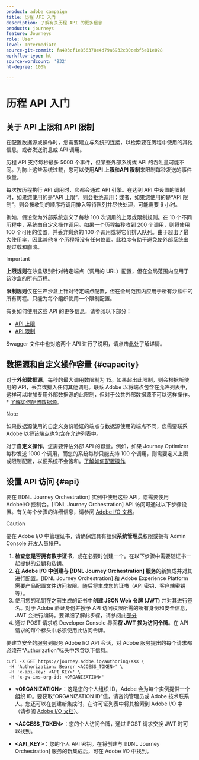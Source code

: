 ```yaml
---
product: adobe campaign
title: 历程 API 入门
description: 了解有关历程 API 的更多信息
products: journeys
feature: Journeys
role: User
level: Intermediate
source-git-commit: fa493cf1e856378e4d79a6932c30cebf5e11e028
workflow-type: ht
source-wordcount: '832'
ht-degree: 100%

---
```


# 历程 API 入门

## 关于 API 上限和 API 限制

在配置数据源或操作时，您需要建立与系统的连接，以检索要在历程中使用的其他信息，或者发送消息或 API 调用。

历程 API 支持每秒最多 5000 个事件，但某些外部系统或 API 的吞吐量可能不同。为防止这些系统过载，您可以使用&#x200B;**API 上限**&#x200B;和&#x200B;**API 限制**&#x200B;来限制每秒发送的事件数量。

每次按历程执行 API 调用时，它都会通过 API 引擎。在达到 API 中设置的限制时，如果您使用的是“API 上限”，则会拒绝调用；或者，如果您使用的是“API 限制”，则会按收到的顺序将调用排入等待队列并尽快处理，可能需要 6 小时。

例如，假设您为外部系统定义了每秒 100 次调用的上限或限制规则。在 10 个不同历程中，系统由自定义操作调用。如果一个历程每秒收到 200 个调用，则将使用 100 个可用的位置，并丢弃剩余的 100 个调用或将它们排入队列。由于超出了最大使用率，因此其他 9 个历程将没有任何位置。此粒度有助于避免使外部系统出现过载和崩溃。

>[!IMPORTANT]
>
>**上限规则**&#x200B;在沙盒级别针对特定端点（调用的 URL）配置，但在全局范围内应用于该沙盒的所有历程。
>
>**限制规则**&#x200B;仅在生产沙盒上针对特定端点配置，但在全局范围内应用于所有沙盒中的所有历程。只能为每个组织使用一个限制配置。

有关如何使用这些 API 的更多信息，请参阅以下部分：

* [API 上限](capping.md)
* [API 限制](throttling.md)

Swagger 文件中也对这两个 API 进行了说明，请点击[此处](https://adobedocs.github.io/JourneyAPI/docs/)了解详情。

## 数据源和自定义操作容量 {#capacity}

对于&#x200B;**外部数据源**，每秒的最大调用数限制为 15。如果超出此限制，则会根据所使用的 API，丢弃或排入任何其他调用。联系 Adobe 以将端点包含在允许列表中，这样可以增加专用外部数据源的此限制，但对于公共外部数据源不可以这样操作。* [了解如何配置数据源](../datasource/about-data-sources.md)。

>[!NOTE]
>
>如果数据源使用的自定义身份验证的端点与数据源使用的端点不同，您需要联系 Adobe 以将该端点也包含在允许列表中。

对于&#x200B;**自定义操作**，您需要评估外部 API 的容量。例如，如果 Journey Optimizer 每秒发送 1000 个调用，而您的系统每秒只能支持 100 个调用，则需要定义上限或限制配置，以便系统不会饱和。[了解如何配置操作](../action/action.md)

## 设置 API 访问 {#api}

要在 [!DNL Journey Orchestration] 实例中使用这些 API，您需要使用 AdobeI/O 控制台。[!DNL Journey Orchestration] API 访问可通过以下步骤设置。有关每个步骤的详细信息，请参阅 [Adobe I/O 文档](https://www.adobe.io/authentication/auth-methods.html#!AdobeDocs/adobeio-auth/master/AuthenticationOverview/ServiceAccountIntegration.md)。

>[!CAUTION]
>
>要在 Adobe I/O 中管理证书，请确保您具有组织<b>系统管理员</b>权限或拥有 Admin Console [开发人员帐户](https://helpx.adobe.com/cn/enterprise/using/manage-developers.html)。

1. **检查您是否拥有数字证书**，或在必要时创建一个。在以下步骤中需要随证书一起提供的公钥和私钥。
1. **在 Adobe I/O 中创建与 [!DNL Journey Orchestration] 服务**&#x200B;的新集成并对其进行配置。[!DNL Journey Orchestration] 和 Adobe Experience Platform 需要产品配置文件访问权限。随后将生成您的证书（API 密钥、客户端密钥等）。
1. 使用您的私钥在之前生成的证书中&#x200B;**创建 JSON Web 令牌 (JWT)** 并对其进行签名。对于 Adobe 验证身份并授予 API 访问权限所需的所有身份和安全信息，JWT 会进行编码。要详细了解此步骤，请参阅此[部分](https://www.adobe.io/authentication/auth-methods.html#!AdobeDocs/adobeio-auth/master/JWT/JWT.md)
1. 通过 POST 请求或 Developer Console 界面&#x200B;**将 JWT 换为访问令牌**。在 API 请求的每个标头中必须使用此访问令牌。

要建立安全的服务到服务 Adobe I/O API 会话，对 Adobe 服务提出的每个请求都必须在“Authorization”标头中包含以下信息。

```
curl -X GET https://journey.adobe.io/authoring/XXX \
 -H 'Authorization: Bearer <ACCESS_TOKEN>' \
 -H 'x-api-key: <API_KEY>' \
 -H 'x-gw-ims-org-id: <ORGANIZATION>'
```

* **&lt;ORGANIZATION>**：这是您的个人组织 ID，Adobe 会为每个实例提供一个组织 ID。要获取“ORGANIZATION ID”值，请咨询管理员或 Adobe 技术联系人。您还可以在创建新集成时，在许可证列表中将其检索到 Adobe I/O 中（请参阅 <a href="https://www.adobe.io/authentication.html">Adobe I/O 文档</a>）。

* **&lt;ACCESS_TOKEN>**：您的个人访问令牌，通过 POST 请求交换 JWT 时可以找到。

* **&lt;API_KEY>**：您的个人 API 密钥。在将创建与 [!DNL Journey Orchestration] 服务的新集成后，可在 Adobe I/O 中找到。
